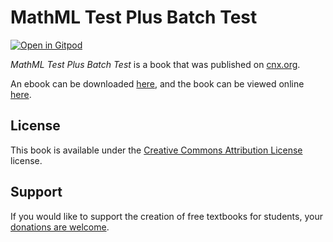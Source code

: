 # MathML Test Plus Batch Test

[![Open in Gitpod](https://gitpod.io/button/open-in-gitpod.svg)](https://gitpod.io/from-referrer/)

_MathML Test Plus Batch Test_ is a book that was published on [cnx.org](https://cnx.org/).

An ebook can be downloaded [here](https://github.com/cnx-user-books/cnxbook-a-t-test/releases/latest), and the book can be viewed online [here](https://github.com/cnx-user-books/cnxbook-a-t-test/releases/latest).

## License
This book is available under the [Creative Commons Attribution License](./LICENSE) license.

## Support
If you would like to support the creation of free textbooks for students, your [donations are welcome](https://riceconnect.rice.edu/donation/support-openstax-banner).
